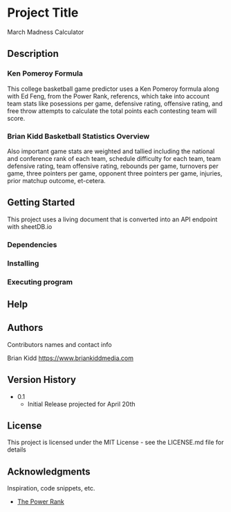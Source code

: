 # Project Title

March Madness Calculator

## Description

### Ken Pomeroy Formula

This college basketball game predictor uses a Ken Pomeroy formula along with Ed Feng, from the Power Rank, referencs, which take into account team stats like posessions per game, defensive rating, offensive rating, and free throw attempts to calculate the total points each contesting team will score.

### Brian Kidd Basketball Statistics Overview

Also important game stats are weighted and tallied including the national and conference rank of each team, schedule difficulty for each team, team defensive rating, team offensive rating, rebounds per game, turnovers per game, three pointers per game, opponent three pointers per game, injuries, prior matchup outcome, et-cetera.

## Getting Started

This project uses a living document that is converted into an API endpoint with sheetDB.io

### Dependencies

### Installing

### Executing program

## Help

## Authors

Contributors names and contact info

Brian Kidd
https://www.briankiddmedia.com

## Version History

- 0.1
  - Initial Release projected for April 20th

## License

This project is licensed under the MIT License - see the LICENSE.md file for details

## Acknowledgments

Inspiration, code snippets, etc.

- [The Power Rank](https://thepowerrank.com/cbb-analytics/)
